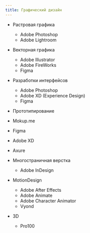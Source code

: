 ```yaml
---
title: Графический дизайн
---
```


- Растровая графика 
	- Adobe Photoshop
	- Adobe Lightroom

- Векторная графика
	- Adobe Illustrator
	- Adobe FireWorks
	- Figma

- Разработки интерфейсов
	- Adobe Photoshop
	- Adobe XD (Experience Design)
	- Figma
- Прототипирование
 - Mokup.me
 - Figma
 - Adobe XD
 - Axure

- Многостраничная верстка
	- Adobe InDesign

- MotionDesign
	- Adobe After Effects
	- Adobe Animate
	- Adobe Character Animator
	- Vyond

- 3D
	- Pro100